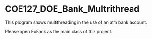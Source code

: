 # COE127_DOE_Bank_Multrithread
This program shows multithreading in the use of an atm bank account.

Please open ExBank as the main class of this project.
